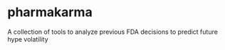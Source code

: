 # pharmakarma
A collection of tools to analyze previous FDA decisions to predict future hype volatility
